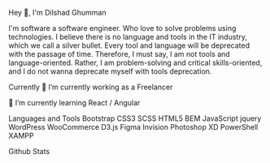 Hey 👋, I'm Dilshad Ghumman

I'm software a software engineer. Who love to solve problems using technologies. I believe there is no language and tools in the IT industry, which we call a silver bullet. Every tool and language will be deprecated with the passage of time. Therefore, I must say, I am not tools and language-oriented. Rather, I am problem-solving and critical skills-oriented, and I do not wanna deprecate myself with tools deprecation.


Currently
🔭 I’m currently working as a Freelancer 

🌱 I’m currently learning React / Angular



Languages and Tools
Bootstrap CSS3 SCSS HTML5 BEM JavaScript jquery WordPress WooCommerce D3.js Figma Invision Photoshop XD PowerShell XAMPP

Github Stats

